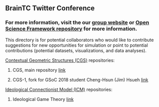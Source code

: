 ## BrainTC Twitter Conference

### For more information, visit the our [group website](https://representational-brains-phenotypes.weebly.com/) or [Open Science Framework repository](https://osf.io/ynffr/) for more information.

This directory is for potential collaborators who would like to contribute suggestions for new opportunities for simulation or point to potential contributions (potential datasets, visualizations, and data analyses).

[Contextual Geometric Structures (CGS)](https://github.com/Orthogonal-Research-Lab/Meta-brain-Models/tree/master/CGS) repositories: 

1) CGS, main repository   [link](https://github.com/Orthogonal-Research-Lab/CGS)

2) CGS-1, fork for GSoC 2018 student Cheng-Hsun (Jim) Hsueh   [link](https://github.com/Orthogonal-Research-Lab/CGS-1)

[Ideological Connectionist Model (ICM)](https://github.com/Orthogonal-Research-Lab/Meta-brain-Models/tree/master/ICM) repositories:

1) Ideological Game Theory   [link](https://github.com/Orthogonal-Research-Lab/Ideological-Game-Theory)
